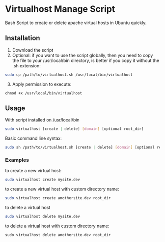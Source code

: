 Virtualhost Manage Script
===========

Bash Script to create or delete apache virtual hosts in Ubuntu quickly.

## Installation ##

1. Download the script
2. Optional: if you want to use the script globally, then you need to copy the file to your /usr/local/bin directory, is better
if you copy it without the .sh extension:

```bash
sudo cp /path/to/virtualhost.sh /usr/local/bin/virtualhost
```

3. Apply permission to execute:
```
chmod +x /usr/local/bin/virtualhost
```

## Usage ##

With script installed on /usr/local/bin

```bash
sudo virtualhost [create | delete] [domain] [optional root_dir]
```

Basic command line syntax:

```bash
sudo sh /path/to/virtualhost.sh [create | delete] [domain] [optional root_dir]
```

### Examples ###

to create a new virtual host:

```bash
sudo virtualhost create mysite.dev
```
to create a new virtual host with custom directory name:

```bash
sudo virtualhost create anothersite.dev root_dir
```
to delete a virtual host

```bash
sudo virtualhost delete mysite.dev
```

to delete a virtual host with custom directory name:

```
sudo virtualhost delete anothersite.dev root_dir
```
